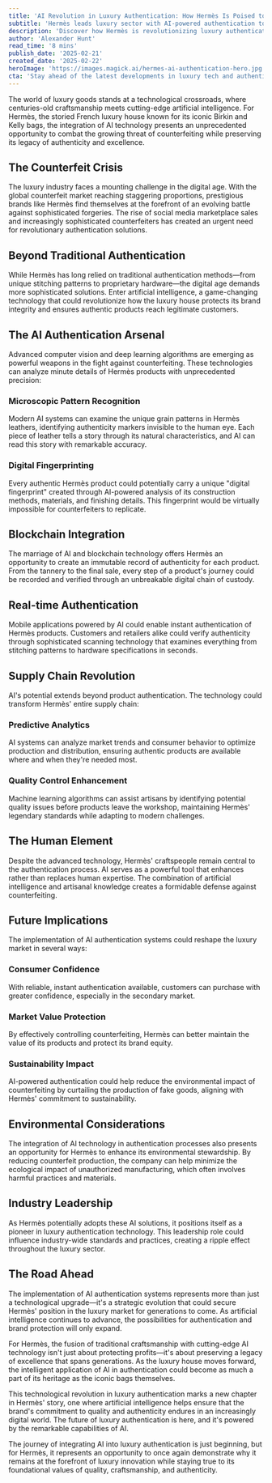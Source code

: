 ```yaml
---
title: 'AI Revolution in Luxury Authentication: How Hermès Is Poised to Transform Anti-Counterfeiting'
subtitle: 'Hermès leads luxury sector with AI-powered authentication to combat counterfeiting'
description: 'Discover how Hermès is revolutionizing luxury authentication with AI technology, combining traditional craftsmanship with advanced solutions to combat counterfeiting and preserve its legacy of excellence.'
author: 'Alexander Hunt'
read_time: '8 mins'
publish_date: '2025-02-21'
created_date: '2025-02-22'
heroImage: 'https://images.magick.ai/hermes-ai-authentication-hero.jpg'
cta: 'Stay ahead of the latest developments in luxury tech and authentication by following us on LinkedIn. Join our community of industry professionals and innovators shaping the future of luxury retail.'
---
```


The world of luxury goods stands at a technological crossroads, where centuries-old craftsmanship meets cutting-edge artificial intelligence. For Hermès, the storied French luxury house known for its iconic Birkin and Kelly bags, the integration of AI technology presents an unprecedented opportunity to combat the growing threat of counterfeiting while preserving its legacy of authenticity and excellence.

## The Counterfeit Crisis

The luxury industry faces a mounting challenge in the digital age. With the global counterfeit market reaching staggering proportions, prestigious brands like Hermès find themselves at the forefront of an evolving battle against sophisticated forgeries. The rise of social media marketplace sales and increasingly sophisticated counterfeiters has created an urgent need for revolutionary authentication solutions.

## Beyond Traditional Authentication

While Hermès has long relied on traditional authentication methods—from unique stitching patterns to proprietary hardware—the digital age demands more sophisticated solutions. Enter artificial intelligence, a game-changing technology that could revolutionize how the luxury house protects its brand integrity and ensures authentic products reach legitimate customers.

## The AI Authentication Arsenal

Advanced computer vision and deep learning algorithms are emerging as powerful weapons in the fight against counterfeiting. These technologies can analyze minute details of Hermès products with unprecedented precision:

### Microscopic Pattern Recognition

Modern AI systems can examine the unique grain patterns in Hermès leathers, identifying authenticity markers invisible to the human eye. Each piece of leather tells a story through its natural characteristics, and AI can read this story with remarkable accuracy.

### Digital Fingerprinting

Every authentic Hermès product could potentially carry a unique "digital fingerprint" created through AI-powered analysis of its construction methods, materials, and finishing details. This fingerprint would be virtually impossible for counterfeiters to replicate.

## Blockchain Integration

The marriage of AI and blockchain technology offers Hermès an opportunity to create an immutable record of authenticity for each product. From the tannery to the final sale, every step of a product's journey could be recorded and verified through an unbreakable digital chain of custody.

## Real-time Authentication

Mobile applications powered by AI could enable instant authentication of Hermès products. Customers and retailers alike could verify authenticity through sophisticated scanning technology that examines everything from stitching patterns to hardware specifications in seconds.

## Supply Chain Revolution

AI's potential extends beyond product authentication. The technology could transform Hermès' entire supply chain:

### Predictive Analytics

AI systems can analyze market trends and consumer behavior to optimize production and distribution, ensuring authentic products are available where and when they're needed most.

### Quality Control Enhancement

Machine learning algorithms can assist artisans by identifying potential quality issues before products leave the workshop, maintaining Hermès' legendary standards while adapting to modern challenges.

## The Human Element

Despite the advanced technology, Hermès' craftspeople remain central to the authentication process. AI serves as a powerful tool that enhances rather than replaces human expertise. The combination of artificial intelligence and artisanal knowledge creates a formidable defense against counterfeiting.

## Future Implications

The implementation of AI authentication systems could reshape the luxury market in several ways:

### Consumer Confidence

With reliable, instant authentication available, customers can purchase with greater confidence, especially in the secondary market.

### Market Value Protection

By effectively controlling counterfeiting, Hermès can better maintain the value of its products and protect its brand equity.

### Sustainability Impact

AI-powered authentication could help reduce the environmental impact of counterfeiting by curtailing the production of fake goods, aligning with Hermès' commitment to sustainability.

## Environmental Considerations

The integration of AI technology in authentication processes also presents an opportunity for Hermès to enhance its environmental stewardship. By reducing counterfeit production, the company can help minimize the ecological impact of unauthorized manufacturing, which often involves harmful practices and materials.

## Industry Leadership

As Hermès potentially adopts these AI solutions, it positions itself as a pioneer in luxury authentication technology. This leadership role could influence industry-wide standards and practices, creating a ripple effect throughout the luxury sector.

## The Road Ahead

The implementation of AI authentication systems represents more than just a technological upgrade—it's a strategic evolution that could secure Hermès' position in the luxury market for generations to come. As artificial intelligence continues to advance, the possibilities for authentication and brand protection will only expand.

For Hermès, the fusion of traditional craftsmanship with cutting-edge AI technology isn't just about protecting profits—it's about preserving a legacy of excellence that spans generations. As the luxury house moves forward, the intelligent application of AI in authentication could become as much a part of its heritage as the iconic bags themselves.

This technological revolution in luxury authentication marks a new chapter in Hermès' story, one where artificial intelligence helps ensure that the brand's commitment to quality and authenticity endures in an increasingly digital world. The future of luxury authentication is here, and it's powered by the remarkable capabilities of AI.

The journey of integrating AI into luxury authentication is just beginning, but for Hermès, it represents an opportunity to once again demonstrate why it remains at the forefront of luxury innovation while staying true to its foundational values of quality, craftsmanship, and authenticity.